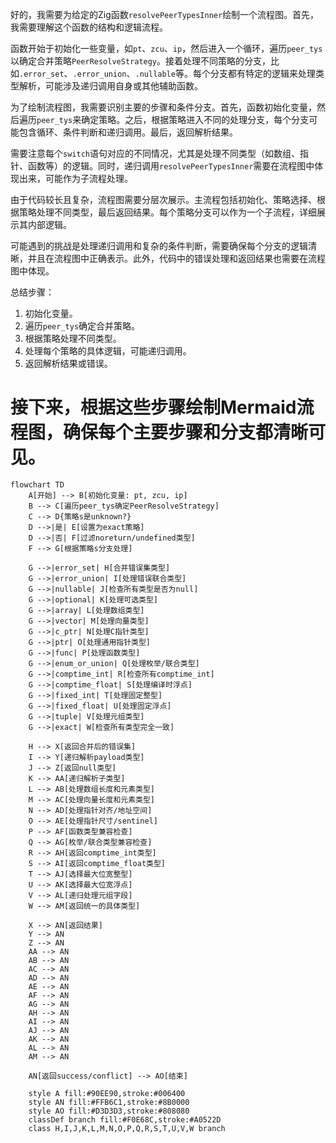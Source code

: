 好的，我需要为给定的Zig函数`resolvePeerTypesInner`绘制一个流程图。首先，我需要理解这个函数的结构和逻辑流程。

函数开始于初始化一些变量，如`pt`、`zcu`、`ip`，然后进入一个循环，遍历`peer_tys`以确定合并策略`PeerResolveStrategy`。接着处理不同策略的分支，比如`.error_set`、`.error_union`、`.nullable`等。每个分支都有特定的逻辑来处理类型解析，可能涉及递归调用自身或其他辅助函数。

为了绘制流程图，我需要识别主要的步骤和条件分支。首先，函数初始化变量，然后遍历`peer_tys`来确定策略。之后，根据策略进入不同的处理分支，每个分支可能包含循环、条件判断和递归调用。最后，返回解析结果。

需要注意每个`switch`语句对应的不同情况，尤其是处理不同类型（如数组、指针、函数等）的逻辑。同时，递归调用`resolvePeerTypesInner`需要在流程图中体现出来，可能作为子流程处理。

由于代码较长且复杂，流程图需要分层次展示。主流程包括初始化、策略选择、根据策略处理不同类型，最后返回结果。每个策略分支可以作为一个子流程，详细展示其内部逻辑。

可能遇到的挑战是处理递归调用和复杂的条件判断，需要确保每个分支的逻辑清晰，并且在流程图中正确表示。此外，代码中的错误处理和返回结果也需要在流程图中体现。

总结步骤：
1. 初始化变量。
2. 遍历`peer_tys`确定合并策略。
3. 根据策略处理不同类型。
4. 处理每个策略的具体逻辑，可能递归调用。
5. 返回解析结果或错误。

接下来，根据这些步骤绘制Mermaid流程图，确保每个主要步骤和分支都清晰可见。
================================================
```mermaid
flowchart TD
    A[开始] --> B[初始化变量: pt, zcu, ip]
    B --> C[遍历peer_tys确定PeerResolveStrategy]
    C --> D{策略s是unknown?}
    D -->|是| E[设置为exact策略]
    D -->|否| F[过滤noreturn/undefined类型]
    F --> G[根据策略s分支处理]
    
    G -->|error_set| H[合并错误集类型]
    G -->|error_union| I[处理错误联合类型]
    G -->|nullable| J[检查所有类型是否为null]
    G -->|optional| K[处理可选类型]
    G -->|array| L[处理数组类型]
    G -->|vector| M[处理向量类型]
    G -->|c_ptr| N[处理C指针类型]
    G -->|ptr| O[处理通用指针类型]
    G -->|func| P[处理函数类型]
    G -->|enum_or_union| Q[处理枚举/联合类型]
    G -->|comptime_int| R[检查所有comptime_int]
    G -->|comptime_float| S[处理编译时浮点]
    G -->|fixed_int| T[处理固定整型]
    G -->|fixed_float| U[处理固定浮点]
    G -->|tuple| V[处理元组类型]
    G -->|exact| W[检查所有类型完全一致]
    
    H --> X[返回合并后的错误集]
    I --> Y[递归解析payload类型]
    J --> Z[返回null类型]
    K --> AA[递归解析子类型]
    L --> AB[处理数组长度和元素类型]
    M --> AC[处理向量长度和元素类型]
    N --> AD[处理指针对齐/地址空间]
    O --> AE[处理指针尺寸/sentinel]
    P --> AF[函数类型兼容检查]
    Q --> AG[枚举/联合类型兼容检查]
    R --> AH[返回comptime_int类型]
    S --> AI[返回comptime_float类型]
    T --> AJ[选择最大位宽整型]
    U --> AK[选择最大位宽浮点]
    V --> AL[递归处理元组字段]
    W --> AM[返回统一的具体类型]
    
    X --> AN[返回结果]
    Y --> AN
    Z --> AN
    AA --> AN
    AB --> AN
    AC --> AN
    AD --> AN
    AE --> AN
    AF --> AN
    AG --> AN
    AH --> AN
    AI --> AN
    AJ --> AN
    AK --> AN
    AL --> AN
    AM --> AN
    
    AN[返回success/conflict] --> AO[结束]
    
    style A fill:#90EE90,stroke:#006400
    style AN fill:#FFB6C1,stroke:#8B0000
    style AO fill:#D3D3D3,stroke:#808080
    classDef branch fill:#F0E68C,stroke:#A0522D
    class H,I,J,K,L,M,N,O,P,Q,R,S,T,U,V,W branch
```